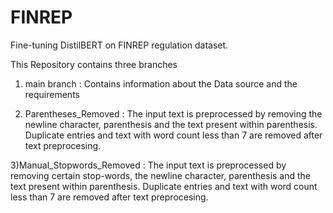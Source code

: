 # FINREP
Fine-tuning DistilBERT on FINREP regulation dataset.

This Repository contains three branches

1) main branch : Contains information about the Data source and the requirements 

2) Parentheses_Removed : The input text is preprocessed by removing the newline character, parenthesis and the text present within parenthesis. Duplicate entries and text with word count less than 7 are removed after text preprocesing.

3)Manual_Stopwords_Removed : The input text is preprocessed by removing certain stop-words, the newline character, parenthesis and the text present within parenthesis. Duplicate entries and text with word count less than 7 are removed after text preprocesing. 
